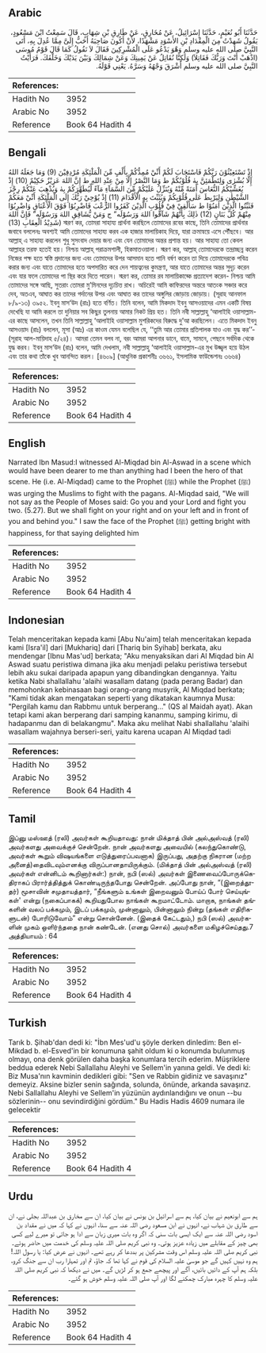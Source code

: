 ## Arabic


<div dir="rtl" lang="ar" style={{fontSize:'larger',backgroundColor:'#f8f9fa',padding:20}}>
حَدَّثَنَا أَبُو نُعَيْمٍ، حَدَّثَنَا إِسْرَائِيلُ، عَنْ مُخَارِقٍ، عَنْ طَارِقِ بْنِ شِهَابٍ، قَالَ سَمِعْتُ ابْنَ مَسْعُودٍ، يَقُولُ شَهِدْتُ مِنَ الْمِقْدَادِ بْنِ الأَسْوَدِ مَشْهَدًا، لأَنْ أَكُونَ صَاحِبَهُ أَحَبُّ إِلَىَّ مِمَّا عُدِلَ بِهِ، أَتَى النَّبِيَّ صلى الله عليه وسلم وَهْوَ يَدْعُو عَلَى الْمُشْرِكِينَ فَقَالَ لاَ نَقُولُ كَمَا قَالَ قَوْمُ مُوسَى ‏(‏اذْهَبْ أَنْتَ وَرَبُّكَ فَقَاتِلاَ‏)‏ وَلَكِنَّا نُقَاتِلُ عَنْ يَمِينِكَ وَعَنْ شِمَالِكَ وَبَيْنَ يَدَيْكَ وَخَلْفَكَ‏.‏ فَرَأَيْتُ النَّبِيَّ صلى الله عليه وسلم أَشْرَقَ وَجْهُهُ وَسَرَّهُ‏.‏ يَعْنِي قَوْلَهُ‏.‏
</div>
<div style={{backgroundColor:'#f8f9fa',padding:20, marginBottom: 10}}><table> <thead> <tr> <th>References:</th> <th></th> </tr> </thead> <tbody><tr><td>Hadith No</td><td>3952</td></tr><tr><td>Arabic No</td><td>3952</td></tr><tr><td>Reference</td><td>Book 64 Hadith 4</td></tr></tbody></table></div>

## Bengali


<div dir="ltr" lang="bn" style={{fontSize:'larger',backgroundColor:'#f8f9fa',padding:20}}>
إِذْ تَسْتَغِيْثُوْنَ رَبَّكُمْ فَاسْتَجَابَ لَكُمْ أَنِّيْ مُمِدُّكُمْ بِأَلْفٍ مِّنَ الْمَلٰٓئِكَةِ مُرْدِفِيْنَ (9) وَمَا جَعَلَهُ اللهُ إِلَّا بُشْرٰى وَلِتَطْمَئِنَّ بِهٰ قُلُوْبُكُمْ ط وَمَا النَّصْرُ إِلَّا مِنْ عِنْدِ اللهِ ط إِنَّ اللهَ عَزِيْزٌ حَكِيْمٌ (10) إِذْ يُغَشِّيْكُمُ النُّعَاسَ أَمَنَةً مِّنْهُ وَيُنَزِّلُ عَلَيْكُمْ مِّنَ السَّمَآءِ مَآءً لِّيُطَهِّرَكُمْ بِهٰ وَيُذْهِبَ عَنْكُمْ رِجْزَ الشَّيْطٰنِ وَلِيَرْبِطَ عَلٰى قُلُوْبِكُمْ وَيُثَبِّتَ بِهِ الْأَقْدَامَ (11) إِذْ يُوْحِيْ رَبُّكَ إِلَى الْمَلٰٓئِكَةِ أَنِّيْ مَعَكُمْ فَثَبِّتُوا الَّذِيْنَ اٰمَنُوْا ط سَأُلْقِيْ فِيْ قُلُوْبِ الَّذِيْنَ كَفَرُوا الرُّعْبَ فَاضْرِبُوْا فَوْقَ الْأَعْنَاقِ وَاضْرِبُوْا مِنْهُمْ كُلَّ بَنَانٍ (12) ذٰلِكَ بِأَنَّهُمْ شَآقُّوا اللهَ وَرَسُوْلَه” ج وَمَنْ يُّشَاقِقِ اللهَ وَرَسُوْلَه” فَإِنَّ اللهَ شَدِيْدُ الْعِقَابِ (13)) স্মরণ কর, তোমরা সাহায্য প্রার্থনা করছিলে তোমাদের রবের কাছে, তিনি তোমাদের প্রার্থনার জবাবে বললেনঃ অবশ্যই আমি তোমাদের সাহায্য করব এক হাজার মালায়িকাহ দিয়ে, যারা ক্রমান্বয়ে এসে পৌঁছবে। আর আল্লাহ্ এ সাহায্য করলেন শুধু সুসংবাদ দেয়ার জন্য এবং যেন তোমাদের অন্তর প্রশান্ত হয়। আর সাহায্য তো কেবল আল্লাহর তরফ হতেই হয়। নিশ্চয় আল্লাহ্ পরাক্রমশালী, হিকমাতওয়ালা। স্মরণ কর, আল্লাহ্ তোমাদেরকে তন্দ্রাচ্ছন্ন করেন নিজের পক্ষ হতে স্বস্তি প্রদানের জন্য এবং তোমাদের উপর আসমান হতে পানি বর্ষণ করেন তা দিয়ে তোমাদেরকে পবিত্র করার জন্য এবং যাতে তোমাদের হতে অপসারিত করে দেন শায়ত্বনের কুমন্ত্রণা, আর যাতে তোমাদের অন্তর সুদৃঢ় করেন এবং যার ফলে তোমাদের পা স্থির করে দিতে পারেন। স্মরণ কর, তোমার রব মালায়িকাহ্কে প্রত্যাদেশ করেন- নিশ্চয় আমি তোমাদের সঙ্গে আছি, সুতরাং তোমরা মু’মিনদের দৃঢ়চিত্ত রাখ। অচিরেই আমি কাফিরদের অন্তরে আতংক সঞ্চার করে দেব, অতএব, আঘাত কর তাদের গর্দানের উপর এবং আঘাত কর তাদের অঙ্গুলির জোড়ায় জোড়ায়। (সূরাহ আনফাল ৮/৯-১৩) ৩৯৫২. ইবনু মাস‘উদ (রাঃ) হতে বর্ণিত। তিনি বলেন, আমি মিকদাদ ইবনু আসওয়াদের এমন একটি বিষয় দেখেছি যা আমি করলে তা দুনিয়ার সব কিছুর তুলনায় আমার নিকট প্রিয় হত। তিনি নবী সাল্লাল্লাহু ‘আলাইহি ওয়াসাল্লাম-এর কাছে আসলেন, তখন তিনি সাল্লাল্লাহু ‘আলাইহি ওয়াসাল্লাম মুশরিকদের বিরুদ্ধে দু’আ করছিলেন। এতে মিকদাদ ইবনু আসওয়াদ (রাঃ) বললেন, মূসা (আঃ) এর কাওম যেমন বলেছিল যে, ‘‘তুমি আর তোমার প্রতিপালক যাও এবং যুদ্ধ কর’’- (সূরাহ আল-মায়িদাহ ৫/২৪)। আমরা তেমন বলব না, বরং আমরা আপনার ডানে, বামে, সামনে, পেছনে সর্বদিক থেকে যুদ্ধ করব। ইবনু মাস‘উদ (রাঃ) বলেন, আমি দেখলাম, নবী সাল্লাল্লাহু ‘আলাইহি ওয়াসাল্লাম-এর মুখ উজ্জ্বল হয়ে উঠল এবং তার কথা তাঁকে খুব আনন্দিত করল। [৪৬০৯] (আধুনিক প্রকাশনীঃ ৩৬৬১, ইসলামিক ফাউন্ডেশনঃ ৩৬৬৪)
</div>
<div style={{backgroundColor:'#f8f9fa',padding:20, marginBottom: 10}}><table> <thead> <tr> <th>References:</th> <th></th> </tr> </thead> <tbody><tr><td>Hadith No</td><td>3952</td></tr><tr><td>Arabic No</td><td>3952</td></tr><tr><td>Reference</td><td>Book 64 Hadith 4</td></tr></tbody></table></div>

## English


<div dir="ltr" lang="en" style={{fontSize:'larger',backgroundColor:'#f8f9fa',padding:20}}>
Narrated Ibn Masud:I witnessed Al-Miqdad bin Al-Aswad in a scene which would have been dearer to me than anything had I been the hero of that scene. He (i.e. Al-Miqdad) came to the Prophet (ﷺ) while the Prophet (ﷺ) was urging the Muslims to fight with the pagans. Al-Miqdad said, "We will not say as the People of Moses said: Go you and your Lord and fight you two. (5.27). But we shall fight on your right and on your left and in front of you and behind you." I saw the face of the Prophet (ﷺ) getting bright with happiness, for that saying delighted him
</div>
<div style={{backgroundColor:'#f8f9fa',padding:20, marginBottom: 10}}><table> <thead> <tr> <th>References:</th> <th></th> </tr> </thead> <tbody><tr><td>Hadith No</td><td>3952</td></tr><tr><td>Arabic No</td><td>3952</td></tr><tr><td>Reference</td><td>Book 64 Hadith 4</td></tr></tbody></table></div>

## Indonesian


<div dir="ltr" lang="id" style={{fontSize:'larger',backgroundColor:'#f8f9fa',padding:20}}>
Telah menceritakan kepada kami [Abu Nu'aim] telah menceritakan kepada kami [Isra'il] dari [Mukhariq] dari [Thariq bin Syihab] berkata, aku mendengar [Ibnu Mas'ud] berkata; "Aku menyaksikan dari Al Miqdad bin Al Aswad suatu peristiwa dimana jika aku menjadi pelaku peristiwa tersebut lebih aku sukai daripada apapun yang dibandingkan dengannya. Yaitu ketika Nabi shallallahu 'alaihi wasallam datang (pada perang Badar) dan memohonkan kebinasaan bagi orang-orang musyrik, Al Miqdad berkata; "Kami tidak akan mengatakan seperti yang dikatakan kaumnya Musa: "Pergilah kamu dan Rabbmu untuk berperang..." (QS al Maidah ayat). Akan tetapi kami akan berperang dari samping kananmu, samping kirimu, di hadapanmu dan di belakangmu". Maka aku melihat Nabi shallallahu 'alaihi wasallam wajahnya berseri-seri, yaitu karena ucapan Al Miqdad tadi
</div>
<div style={{backgroundColor:'#f8f9fa',padding:20, marginBottom: 10}}><table> <thead> <tr> <th>References:</th> <th></th> </tr> </thead> <tbody><tr><td>Hadith No</td><td>3952</td></tr><tr><td>Arabic No</td><td>3952</td></tr><tr><td>Reference</td><td>Book 64 Hadith 4</td></tr></tbody></table></div>

## Tamil


<div dir="ltr" lang="ta" style={{fontSize:'larger',backgroundColor:'#f8f9fa',padding:20}}>
இப்னு மஸ்ஊத் (ரலி) அவர்கள் கூறியதாவது: நான் மிக்தாத் பின் அல்அஸ்வத் (ரலி) அவர்களது அவைக்குச் சென்றேன். நான் அவர்களது அவையில் (கலந்துகொண்டு, அவர்கள் கூறும் விஷயங்களை எடுத்துரைப்பவனாக) இருப்பது, அதற்கு நிகரான (மற்ற அனைத்)தைவிடவும்எனக்கு விருப்பானதாயிருக்கும். (மிக்தாத் பின் அல்அஸ்வத் (ரலி) அவர்கள் என்னிடம் கூறினார்கள்:) நான், நபி (ஸல்) அவர்கள் இணைவைப்போருக்கெதிராகப் பிரார்த்தித்துக் கொண்டிருந்தபோது சென்றேன். அப்போது நான், “(இறைத்தூதர்) மூசாவின் சமுதாயத்தார், “நீங்களும் உங்கள் இறைவனும் போய்ப் போர் செய்யுங்கள்' என்று (நகைப்பாகக்) கூறியதுபோல நாங்கள் கூறமாட்டோம். மாறாக, நாங்கள் தங்களின் வலப் பக்கமும், இடப் பக்கமும், முன்னாலும், பின்னாலும் நின்று (தங்கள் எதிரிகளுடன்) போரிடுவோம்” என்று சொன்னேன். (இதைக் கேட்டதும்,) நபி (ஸல்) அவர்களின் முகம் ஒளிர்ந்ததை நான் கண்டேன். (எனது சொல்) அவர்களை மகிழச்செய்தது.7 அத்தியாயம் : 64
</div>
<div style={{backgroundColor:'#f8f9fa',padding:20, marginBottom: 10}}><table> <thead> <tr> <th>References:</th> <th></th> </tr> </thead> <tbody><tr><td>Hadith No</td><td>3952</td></tr><tr><td>Arabic No</td><td>3952</td></tr><tr><td>Reference</td><td>Book 64 Hadith 4</td></tr></tbody></table></div>

## Turkish


<div dir="ltr" lang="tr" style={{fontSize:'larger',backgroundColor:'#f8f9fa',padding:20}}>
Tarık b. Şihab'dan dedi ki: "İbn Mes'ud'u şöyle derken dinledim: Ben el-Mikdad b. el-Esved'in bir konumuna şahit oldum ki o konumda bulunmuş olmayı, ona denk görülen daha başka konumlara tercih ederim. Müşriklere beddua ederek Nebi Sallallahu Aleyhi ve Sellem'in yanına geldi. Ve dedi ki: Biz Musa'nın kavminin dedikleri gibi: "Sen ve Rabbin gidiniz ve savaşınız" demeyiz. Aksine bizler senin sağında, solunda, önünde, arkanda savaşırız. Nebi Sallallahu Aleyhi ve Sellem'in yüzünün aydınlandığını ve onun --bu sözlerinin-- onu sevindirdiğini gördüm." Bu Hadis Hadis 4609 numara ile gelecektir
</div>
<div style={{backgroundColor:'#f8f9fa',padding:20, marginBottom: 10}}><table> <thead> <tr> <th>References:</th> <th></th> </tr> </thead> <tbody><tr><td>Hadith No</td><td>3952</td></tr><tr><td>Arabic No</td><td>3952</td></tr><tr><td>Reference</td><td>Book 64 Hadith 4</td></tr></tbody></table></div>

## Urdu


<div dir="rtl" lang="ur" style={{fontSize:'larger',backgroundColor:'#f8f9fa',padding:20}}>
ہم سے ابونعیم نے بیان کیا، ہم سے اسرائیل بن یونس نے بیان کیا، ان سے مخارق بن عبداللہ بجلی نے، ان سے طارق بن شہاب نے، انہوں نے ابن مسعود رضی اللہ عنہ سے سنا، انہوں نے کہا کہ میں نے مقداد بن اسود رضی اللہ عنہ سے ایک ایسی بات سنی کہ اگر وہ بات میری زبان سے ادا ہو جاتی تو میرے لیے کسی بھی چیز کے مقابلے میں زیادہ عزیز ہوتی۔ وہ نبی کریم صلی اللہ علیہ وسلم کی خدمت میں حاضر ہوئے۔ نبی کریم صلی اللہ علیہ وسلم اس وقت مشرکین پر بددعا کر رہے تھے۔ انہوں نے عرض کیا: یا رسول اللہ! ہم وہ نہیں کہیں گے جو موسیٰ علیہ السلام کی قوم نے کہا تھا کہ جاؤ، تم اور تمہارا رب ان سے جنگ کرو، بلکہ ہم آپ کے دائیں بائیں، آگے اور پیچھے جمع ہو کر لڑیں گے۔ میں نے دیکھا کہ نبی کریم صلی اللہ علیہ وسلم کا چہرہ مبارک چمکنے لگا اور آپ صلی اللہ علیہ وسلم خوش ہو گئے۔
</div>
<div style={{backgroundColor:'#f8f9fa',padding:20, marginBottom: 10}}><table> <thead> <tr> <th>References:</th> <th></th> </tr> </thead> <tbody><tr><td>Hadith No</td><td>3952</td></tr><tr><td>Arabic No</td><td>3952</td></tr><tr><td>Reference</td><td>Book 64 Hadith 4</td></tr></tbody></table></div>